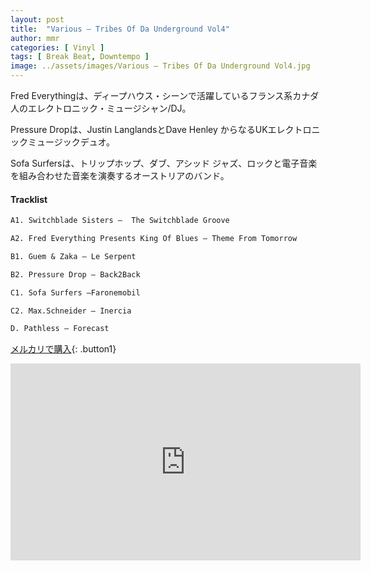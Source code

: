 ```yaml
---
layout: post
title:  "Various – Tribes Of Da Underground Vol4"
author: mmr
categories: [ Vinyl ]
tags: [ Break Beat, Downtempo ]
image: ../assets/images/Various – Tribes Of Da Underground Vol4.jpg
---
```


Fred Everythingは、ディープハウス・シーンで活躍しているフランス系カナダ人のエレクトロニック・ミュージシャン/DJ。

Pressure Dropは、Justin LanglandsとDave Henley からなるUKエレクトロニックミュージックデュオ。

Sofa Surfersは、トリップホップ、ダブ、アシッド ジャズ、ロックと電子音楽を組み合わせた音楽を演奏するオーストリアのバンド。

#### Tracklist
```md
A1. Switchblade Sisters –  The Switchblade Groove

A2. Fred Everything Presents King Of Blues – Theme From Tomorrow 

B1. Guem & Zaka – Le Serpent

B2. Pressure Drop – Back2Back 

C1. Sofa Surfers –Faronemobil

C2. Max.Schneider – Inercia

D. Pathless – Forecast
```

[メルカリで購入](https://jp.mercari.com/item/m49529230918?afid=6142608987){: .button1}

<iframe width="560" height="315" src="https://www.youtube.com/embed/W_SMy69xcXo?si=w2Kme05uW2DwbWVB" title="YouTube video player" frameborder="0" allow="accelerometer; autoplay; clipboard-write; encrypted-media; gyroscope; picture-in-picture; web-share" referrerpolicy="strict-origin-when-cross-origin" allowfullscreen></iframe>